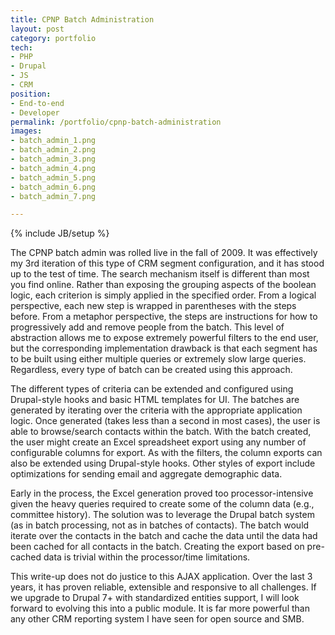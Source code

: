```yaml
---
title: CPNP Batch Administration
layout: post
category: portfolio
tech:
- PHP
- Drupal
- JS
- CRM
position:
- End-to-end
- Developer
permalink: /portfolio/cpnp-batch-administration
images:
- batch_admin_1.png
- batch_admin_2.png
- batch_admin_3.png
- batch_admin_4.png
- batch_admin_5.png
- batch_admin_6.png
- batch_admin_7.png

---
```

{% include JB/setup %}
<div id="node-99" class="node node-portfolio node-promoted">
  <div class="content clearfix">
    <div class="field field-name-body field-type-text-with-summary field-label-hidden"><div class="field-items"><div class="field-item even"><p>The CPNP batch admin was rolled live in the fall of 2009. It was effectively my 3rd iteration of this type of CRM segment configuration, and it has stood up to the test of time. The search mechanism itself is different than most you find online. Rather than exposing the grouping aspects of the boolean logic, each criterion is simply applied in the specified order. From a logical perspective, each new step is wrapped in parentheses with the steps before. From a metaphor perspective, the steps are instructions for how to progressively add and remove people from the batch. This level of abstraction allows me to expose extremely powerful filters to the end user, but the corresponding implementation drawback is that each segment has to be built using either multiple queries or extremely slow large queries. Regardless, every type of batch can be created using this approach.</p>
<!--break-->
<p>The different types of criteria can be extended and configured using Drupal-style hooks and basic HTML templates for UI. The batches are generated by iterating over the criteria with the appropriate application logic. Once generated (takes less than a second in most cases), the user is able to browse/search contacts within the batch. With the batch created, the user might create an Excel spreadsheet export using any number of configurable columns for export. As with the filters, the column exports can also be extended using Drupal-style hooks. Other styles of export include optimizations for sending email and aggregate demographic data.</p>
<p>Early in the process, the Excel generation proved too processor-intensive given the heavy queries required to create some of the column data (e.g., committee history). The solution was to leverage the Drupal batch system (as in batch processing, not as in batches of contacts). The batch would iterate over the contacts in the batch and cache the data until the data had been cached for all contacts in the batch. Creating the export based on pre-cached data is trivial within the processor/time limitations.</p>
<p>This write-up does not do justice to this AJAX application. Over the last 3 years, it has proven reliable, extensible and responsive to all challenges. If we upgrade to Drupal 7+ with standardized entities support, I will look forward to evolving this into a public module. It is far more powerful than any other CRM reporting system I have seen for open source and SMB.</p>
</div></div></div>  </div>
</div>
